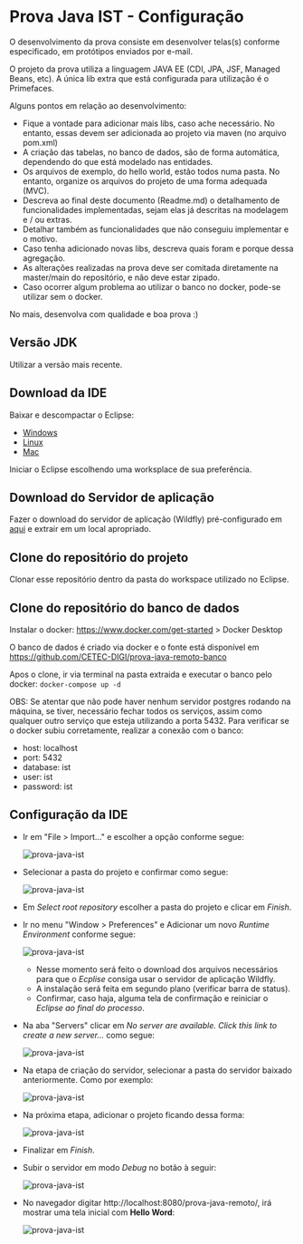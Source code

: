 # Prova Java IST - Configuração

O desenvolvimento da prova consiste em desenvolver telas(s) conforme especificado, em protótipos enviados por e-mail.

O projeto da prova utiliza a linguagem JAVA EE (CDI, JPA, JSF, Managed Beans, etc).
A única lib extra que está configurada para utilização é o Primefaces.

Alguns pontos em relação ao desenvolvimento: 
- Fique a vontade para adicionar mais libs, caso ache necessário. No entanto, essas devem ser adicionada ao projeto via maven (no arquivo pom.xml)
- A criação das tabelas, no banco de dados, são de forma automática, dependendo do que está modelado nas entidades. 
- Os arquivos de exemplo, do hello world, estão todos numa pasta. No entanto, organize os arquivos do projeto de uma forma adequada (MVC).
- Descreva ao final deste documento (Readme.md) o detalhamento de funcionalidades implementadas, sejam elas já descritas na modelagem e / ou extras.
- Detalhar também as funcionalidades que não conseguiu implementar e o motivo.
- Caso tenha adicionado novas libs, descreva quais foram e porque dessa agregação.
- As alterações realizadas na prova deve ser comitada diretamente na master/main do repositório, e não deve estar zipado.
- Caso ocorrer algum problema ao utilizar o banco no docker, pode-se utilizar sem o docker.

No mais, desenvolva com qualidade e boa prova :)
## Versão JDK

Utilizar a versão mais recente.

## Download da IDE

Baixar e descompactar o Eclipse:

- [Windows][eclipse-windows]
- [Linux][eclipse-linux]
- [Mac][eclipse-mac]

Iniciar o Eclipse escolhendo uma worksplace de sua preferência.

## Download do Servidor de aplicação 

Fazer o download do servidor de aplicação (Wildfly) pré-configurado em [aqui][wildfly-link] e extrair em um local apropriado.

## Clone do repositório do projeto

Clonar esse repositório dentro da pasta do workspace utilizado no Eclipse.

## Clone do repositório do banco de dados

Instalar o docker: https://www.docker.com/get-started > Docker Desktop

O banco de dados é criado via docker e o fonte está disponível em https://github.com/CETEC-DIGI/prova-java-remoto-banco

Apos o clone, ir via terminal na pasta extraida e executar o banco pelo docker: `docker-compose up -d`

OBS: Se atentar que não pode haver nenhum servidor postgres rodando na máquina, se tiver, necessário fechar todos os serviços, assim como
qualquer outro serviço que esteja utilizando a porta 5432. Para verificar se o docker subiu corretamente, realizar a conexão com o banco:
- host: localhost
- port: 5432
- database: ist
- user: ist
- password: ist

## Configuração da IDE

- Ir em "File > Import..." e escolher a opção conforme segue:

  ![prova-java-ist](src/main/resources/img/app-starter/import-project.png)

- Selecionar a pasta do projeto e confirmar como segue:

  ![prova-java-ist](src/main/resources/img/app-starter/import-project-confirmation.png)

- Em *Select root repository* escolher a pasta do projeto e clicar em *Finish*.
- Ir no menu "Window > Preferences" e Adicionar um novo *Runtime Environment* conforme segue:

  ![prova-java-ist](src/main/resources/img/app-starter/new-server-environment.png)

  - Nesse momento será feito o download dos arquivos necessários para que o *Ecplise* consiga usar o servidor de aplicação Wildfly.
  - A instalação será feita em segundo plano (verificar barra de status).
  - Confirmar, caso haja, alguma tela de confirmação e reiniciar o *Eclipse ao final do processo*.

- Na aba "Servers" clicar em *No server are available. Click this link to create a new server...* como segue:

  ![prova-java-ist](src/main/resources/img/app-starter/new-server.png)

- Na etapa de criação do servidor, selecionar a pasta do servidor baixado anteriormente. Como por exemplo:

  ![prova-java-ist](src/main/resources/img/app-starter/new-server-location.png)
  
- Na próxima etapa, adicionar o projeto ficando dessa forma:
  
  ![prova-java-ist](src/main/resources/img/app-starter/adding-project-build.png)

- Finalizar em *Finish*.

- Subir o servidor em modo *Debug* no botão à seguir:

  ![prova-java-ist](src/main/resources/img/app-starter/server-start.png)

- No navegador digitar http://localhost:8080/prova-java-remoto/, irá mostrar uma tela inicial com **Hello Word**:

  ![prova-java-ist](src/main/resources/img/app-starter/hello-world.png)

[eclipse-windows]: https://www.eclipse.org/downloads/download.php?file=/technology/epp/downloads/release/2020-03/R/eclipse-jee-2020-03-R-incubation-win32-x86_64.zip

[eclipse-linux]: https://www.eclipse.org/downloads/download.php?file=/technology/epp/downloads/release/2020-03/R/eclipse-jee-2020-03-R-incubation-linux-gtk-x86_64.tar.gz

[eclipse-mac]: https://www.eclipse.org/downloads/download.php?file=/technology/epp/downloads/release/2020-03/R/eclipse-jee-2020-03-R-incubation-macosx-cocoa-x86_64.dmg

[wildfly-link]: https://drive.google.com/file/d/1WRJBBxvkAhN5iAN72j6CSCs8Lgk0iQn7/view?usp=sharing
